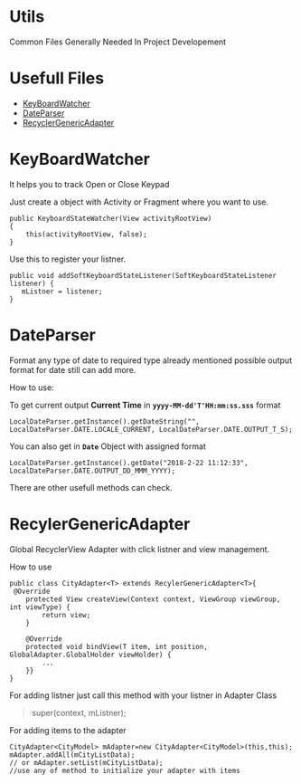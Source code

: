 # Utils
Common Files Generally Needed In Project Developement

# Usefull Files
- [KeyBoardWatcher](KeyboardWatcher.java)
- [DateParser](DateParser.java)
- [RecyclerGenericAdapter](RecyclerGenericAdapter.java)

# KeyBoardWatcher
It helps you to track Open or Close Keypad

Just create a object with Activity or Fragment where you want to use.
```
public KeyboardStateWatcher(View activityRootView)
{
    this(activityRootView, false);
}
```

Use this to register your listner.
```
public void addSoftKeyboardStateListener(SoftKeyboardStateListener listener) {
   mListner = listener;
}
```
    
# DateParser
Format any type of date to required type already mentioned possible output format for date still can add more.

How to use:

To get current output **Current Time** in **`yyyy-MM-dd'T'HH:mm:ss.sss`** format 
```
LocalDateParser.getInstance().getDateString("", LocalDateParser.DATE.LOCALE_CURRENT, LocalDateParser.DATE.OUTPUT_T_S);
```

You can also get in **`Date`** Object with assigned format
```
LocalDateParser.getInstance().getDate("2018-2-22 11:12:33", LocalDateParser.DATE.OUTPUT_DD_MMM_YYYY);
```
There are other usefull methods can check.

# RecylerGenericAdapter
Global RecyclerView Adapter with click listner and view management.

How to use
```
public class CityAdapter<T> extends RecylerGenericAdapter<T>{
 @Override
    protected View createView(Context context, ViewGroup viewGroup, int viewType) {
        return view;
    }

    @Override
    protected void bindView(T item, int position, GlobalAdapter.GlobalHolder viewHolder) {
        ...
    }}
}
```

For adding listner just call this method with your listner in Adapter Class
> super(context, mListner);

For adding items to the adapter
```
CityAdapter<CityModel> mAdapter=new CityAdapter<CityModel>(this,this);
mAdapter.addAll(mCityListData);
// or mAdapter.setList(mCityListData);
//use any of method to initialize your adapter with items
```



